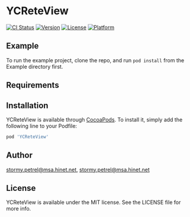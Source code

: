 # YCReteView

[![CI Status](https://img.shields.io/travis/stormy.petrel@msa.hinet.net/YCReteView.svg?style=flat)](https://travis-ci.org/stormy.petrel@msa.hinet.net/YCReteView)
[![Version](https://img.shields.io/cocoapods/v/YCReteView.svg?style=flat)](https://cocoapods.org/pods/YCReteView)
[![License](https://img.shields.io/cocoapods/l/YCReteView.svg?style=flat)](https://cocoapods.org/pods/YCReteView)
[![Platform](https://img.shields.io/cocoapods/p/YCReteView.svg?style=flat)](https://cocoapods.org/pods/YCReteView)

## Example

To run the example project, clone the repo, and run `pod install` from the Example directory first.

## Requirements

## Installation

YCReteView is available through [CocoaPods](https://cocoapods.org). To install
it, simply add the following line to your Podfile:

```ruby
pod 'YCReteView'
```

## Author

stormy.petrel@msa.hinet.net, stormy.petrel@msa.hinet.net

## License

YCReteView is available under the MIT license. See the LICENSE file for more info.
